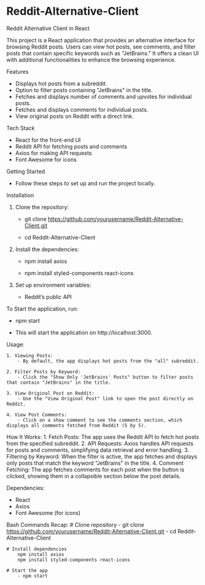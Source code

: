 # Reddit-Alternative-Client  
Reddit Alternative Client in React

This project is a React application that provides an alternative interface for browsing Reddit posts. Users can view hot posts, see comments, and filter posts that contain specific keywords such as "JetBrains." It offers a clean UI with additional functionalities to enhance the browsing experience.

Features
  - Displays hot posts from a subreddit.
  - Option to filter posts containing "JetBrains" in the title.
  - Fetches and displays number of comments and upvotes for individual posts.
  - Fetches and displays comments for individual posts.
  - View original posts on Reddit with a direct link.

Tech Stack
  - React for the front-end UI
  - Reddit API for fetching posts and comments
  - Axios for making API requests
  - Font Awesome for icons

Getting Started
  - Follow these steps to set up and run the project locally.

Installation

1. Clone the repository:

   - git clone https://github.com/yourusername/Reddit-Alternative-Client.git
   
   - cd Reddit-Alternative-Client


2. Install the dependencies:

   - npm install axios

   - npm install styled-components react-icons

3. Set up environment variables:

   - Reddit’s public API

To Start the application, run:

   - npm start

   - This will start the application on http://localhost:3000.

Usage:

    1. Viewing Posts:
        - By default, the app displays hot posts from the "all" subreddit.

    2. Filter Posts by Keyword:
        - Click the "Show Only 'JetBrains' Posts" button to filter posts that contain "JetBrains" in the title.

    3. View Original Post on Reddit:
        - Use the "View Original Post" link to open the post directly on Reddit.

    4. View Post Comments:
        - Click on a show comment to see the comments section, which displays all comments fetched from Reddit (5 by 5).

How It Works:
    1. Fetch Posts: The app uses the Reddit API to fetch hot posts from the specified subreddit.
    2. API Requests: Axios handles API requests for posts and comments, simplifying data retrieval and error handling.
    3. Filtering by Keyword: When the filter is active, the app fetches and displays only posts that match the keyword "JetBrains" in the title.
    4. Comment Fetching: The app fetches comments for each post when the button is clicked, showing them in a collapsible section below the post details.

Dependencies:
  - React
  - Axios
  - Font Awesome (for icons)

Bash Commands Recap:
    # Clone repository
        - git clone https://github.com/yourusername/Reddit-Alternative-Client.git
        - cd Reddit-Alternative-Client

    # Install dependencies
        npm install axios
        npm install styled-components react-icons

    # Start the app
        - npm start


